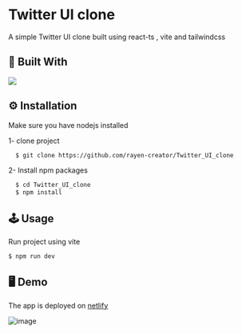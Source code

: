 
# Twitter UI clone

A simple Twitter UI clone built using react-ts , vite and tailwindcss

## 🚀 Built With
<a href="https://skillicons.dev">
    <img src="https://skillicons.dev/icons?i=react,tailwindcss,vite,ts" />
  </a>
</p>


## ⚙ Installation

Make sure you have nodejs installed 

1- clone project

```bash
  $ git clone https://github.com/rayen-creator/Twitter_UI_clone
```

2- Install npm packages

```bash
  $ cd Twitter_UI_clone
  $ npm install 
```

    
## 🕹 Usage

Run project using vite
```javascript
$ npm run dev
```


## 🖥 Demo
The app is deployed on [netlify](https://twitteruiappcloneeeeeee.netlify.app/) 

![image](https://github.com/rayen-creator/Twitter_UI_clone/assets/57809239/33065ec7-d176-4c19-83a8-95251965faef)



